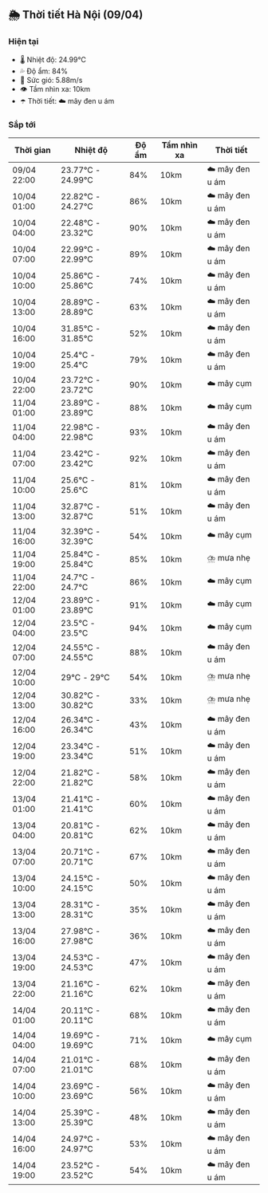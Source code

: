 ## 🌦️ Thời tiết Hà Nội (09/04)

### Hiện tại

- 🌡️ Nhiệt độ: 24.99℃
- 💦 Độ ẩm: 84%
- 💨 Sức gió: 5.88m/s
- 👁️ Tầm nhìn xa: 10km
- ☂️ Thời tiết: ☁️ mây đen u ám

### Sắp tới

| Thời gian | Nhiệt độ | Độ ẩm | Tầm nhìn xa | Thời tiết |
| --- | --- | --- | --- | --- |
| 09/04 22:00 | 23.77℃ - 24.99℃ | 84% | 10km | ☁️ mây đen u ám |
| 10/04 01:00 | 22.82℃ - 24.27℃ | 86% | 10km | ☁️ mây đen u ám |
| 10/04 04:00 | 22.48℃ - 23.32℃ | 90% | 10km | ☁️ mây đen u ám |
| 10/04 07:00 | 22.99℃ - 22.99℃ | 89% | 10km | ☁️ mây đen u ám |
| 10/04 10:00 | 25.86℃ - 25.86℃ | 74% | 10km | ☁️ mây đen u ám |
| 10/04 13:00 | 28.89℃ - 28.89℃ | 63% | 10km | ☁️ mây đen u ám |
| 10/04 16:00 | 31.85℃ - 31.85℃ | 52% | 10km | ☁️ mây đen u ám |
| 10/04 19:00 | 25.4℃ - 25.4℃ | 79% | 10km | ☁️ mây đen u ám |
| 10/04 22:00 | 23.72℃ - 23.72℃ | 90% | 10km | ☁️ mây cụm |
| 11/04 01:00 | 23.89℃ - 23.89℃ | 88% | 10km | ☁️ mây cụm |
| 11/04 04:00 | 22.98℃ - 22.98℃ | 93% | 10km | ☁️ mây đen u ám |
| 11/04 07:00 | 23.42℃ - 23.42℃ | 92% | 10km | ☁️ mây đen u ám |
| 11/04 10:00 | 25.6℃ - 25.6℃ | 81% | 10km | ☁️ mây đen u ám |
| 11/04 13:00 | 32.87℃ - 32.87℃ | 51% | 10km | ☁️ mây đen u ám |
| 11/04 16:00 | 32.39℃ - 32.39℃ | 54% | 10km | ☁️ mây cụm |
| 11/04 19:00 | 25.84℃ - 25.84℃ | 85% | 10km | ⛈️ mưa nhẹ |
| 11/04 22:00 | 24.7℃ - 24.7℃ | 86% | 10km | ☁️ mây cụm |
| 12/04 01:00 | 23.89℃ - 23.89℃ | 91% | 10km | ☁️ mây cụm |
| 12/04 04:00 | 23.5℃ - 23.5℃ | 94% | 10km | ☁️ mây cụm |
| 12/04 07:00 | 24.55℃ - 24.55℃ | 88% | 10km | ☁️ mây đen u ám |
| 12/04 10:00 | 29℃ - 29℃ | 54% | 10km | ⛈️ mưa nhẹ |
| 12/04 13:00 | 30.82℃ - 30.82℃ | 33% | 10km | ⛈️ mưa nhẹ |
| 12/04 16:00 | 26.34℃ - 26.34℃ | 43% | 10km | ☁️ mây đen u ám |
| 12/04 19:00 | 23.34℃ - 23.34℃ | 51% | 10km | ☁️ mây đen u ám |
| 12/04 22:00 | 21.82℃ - 21.82℃ | 58% | 10km | ☁️ mây đen u ám |
| 13/04 01:00 | 21.41℃ - 21.41℃ | 60% | 10km | ☁️ mây đen u ám |
| 13/04 04:00 | 20.81℃ - 20.81℃ | 62% | 10km | ☁️ mây đen u ám |
| 13/04 07:00 | 20.71℃ - 20.71℃ | 67% | 10km | ☁️ mây đen u ám |
| 13/04 10:00 | 24.15℃ - 24.15℃ | 50% | 10km | ☁️ mây đen u ám |
| 13/04 13:00 | 28.31℃ - 28.31℃ | 35% | 10km | ☁️ mây đen u ám |
| 13/04 16:00 | 27.98℃ - 27.98℃ | 36% | 10km | ☁️ mây đen u ám |
| 13/04 19:00 | 24.53℃ - 24.53℃ | 47% | 10km | ☁️ mây đen u ám |
| 13/04 22:00 | 21.16℃ - 21.16℃ | 62% | 10km | ☁️ mây đen u ám |
| 14/04 01:00 | 20.11℃ - 20.11℃ | 68% | 10km | ☁️ mây đen u ám |
| 14/04 04:00 | 19.69℃ - 19.69℃ | 71% | 10km | ☁️ mây cụm |
| 14/04 07:00 | 21.01℃ - 21.01℃ | 68% | 10km | ☁️ mây đen u ám |
| 14/04 10:00 | 23.69℃ - 23.69℃ | 56% | 10km | ☁️ mây đen u ám |
| 14/04 13:00 | 25.39℃ - 25.39℃ | 48% | 10km | ☁️ mây đen u ám |
| 14/04 16:00 | 24.97℃ - 24.97℃ | 53% | 10km | ☁️ mây đen u ám |
| 14/04 19:00 | 23.52℃ - 23.52℃ | 54% | 10km | ☁️ mây đen u ám |
